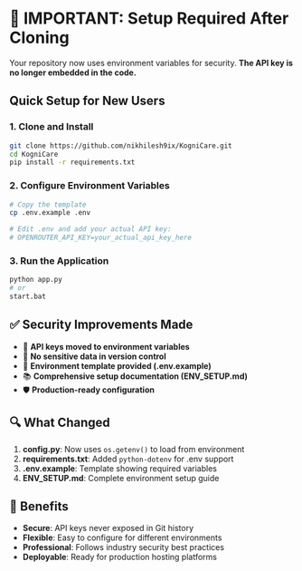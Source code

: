 # 🚨 IMPORTANT: Setup Required After Cloning

Your repository now uses environment variables for security. **The API key is no longer embedded in the code.**

## Quick Setup for New Users

### 1. Clone and Install
```bash
git clone https://github.com/nikhilesh9ix/KogniCare.git
cd KogniCare
pip install -r requirements.txt
```

### 2. Configure Environment Variables
```bash
# Copy the template
cp .env.example .env

# Edit .env and add your actual API key:
# OPENROUTER_API_KEY=your_actual_api_key_here
```

### 3. Run the Application
```bash
python app.py
# or
start.bat
```

## ✅ Security Improvements Made

- 🔐 **API keys moved to environment variables**
- 🚫 **No sensitive data in version control**
- 📝 **Environment template provided (.env.example)**
- 📚 **Comprehensive setup documentation (ENV_SETUP.md)**
- 🛡️ **Production-ready configuration**

## 🔍 What Changed

1. **config.py**: Now uses `os.getenv()` to load from environment
2. **requirements.txt**: Added `python-dotenv` for .env support
3. **.env.example**: Template showing required variables
4. **ENV_SETUP.md**: Complete environment setup guide

## 🎯 Benefits

- **Secure**: API keys never exposed in Git history
- **Flexible**: Easy to configure for different environments
- **Professional**: Follows industry security best practices
- **Deployable**: Ready for production hosting platforms
